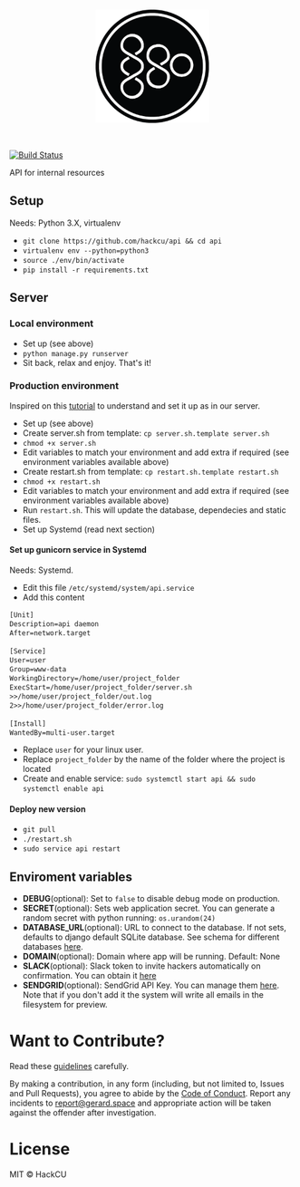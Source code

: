 
<br>
<p align="center">
  <img alt="HackCU IV" src="https://github.com/HackCU/splash-page/blob/master/img/hackcu_black.png" width="200"/>
</p>
<br>

[![Build Status](https://travis-ci.org/HackCU/api.svg?branch=master)](https://travis-ci.org/HackCU/api)

API for internal resources

## Setup

Needs: Python 3.X, virtualenv

- `git clone https://github.com/hackcu/api && cd api`
- `virtualenv env --python=python3`
- `source ./env/bin/activate`
- `pip install -r requirements.txt`

## Server

### Local environment

- Set up (see above)
- `python manage.py runserver`
- Sit back, relax and enjoy. That's it!

### Production environment

Inspired on this [tutorial](https://www.digitalocean.com/community/tutorials/how-to-set-up-django-with-postgres-nginx-and-gunicorn-on-ubuntu-16-04) to understand and set it up as in our server.

- Set up (see above)
- Create server.sh from template: `cp server.sh.template server.sh`
- `chmod +x server.sh`
- Edit variables to match your environment and add extra if required (see environment variables available above)
- Create restart.sh from template: `cp restart.sh.template restart.sh`
- `chmod +x restart.sh`
- Edit variables to match your environment and add extra if required (see environment variables available above)
- Run `restart.sh`. This will update the database, dependecies and static files.
- Set up Systemd (read next section)

#### Set up gunicorn service in Systemd
Needs: Systemd.

- Edit this file `/etc/systemd/system/api.service`
- Add this content
```
[Unit]
Description=api daemon
After=network.target

[Service]
User=user
Group=www-data
WorkingDirectory=/home/user/project_folder
ExecStart=/home/user/project_folder/server.sh >>/home/user/project_folder/out.log 2>>/home/user/project_folder/error.log

[Install]
WantedBy=multi-user.target

```

- Replace `user` for your linux user.
- Replace `project_folder` by the name of the folder where the project is located
- Create and enable service: `sudo systemctl start api && sudo systemctl enable api`

#### Deploy new version

- `git pull`
- `./restart.sh`
- `sudo service api restart`

## Enviroment variables

- **DEBUG**(optional): Set to `false` to disable debug mode on production.
- **SECRET**(optional): Sets web application secret. You can generate a random secret with python running: `os.urandom(24)`
- **DATABASE_URL**(optional): URL to connect to the database. If not sets, defaults to django default SQLite database. See schema for different databases [here](https://github.com/kennethreitz/dj-database-url#url-schema).
- **DOMAIN**(optional): Domain where app will be running. Default: None
- **SLACK**(optional): Slack token to invite hackers automatically on confirmation. You can obtain it [here](https://api.slack.com/custom-integrations/legacy-tokens)
- **SENDGRID**(optional): SendGrid API Key. You can manage them [here](https://app.sendgrid.com/settings/api_keys).  Note that if you don't add it the system will write all emails in the filesystem for preview.


# Want to Contribute?
Read these [guidelines](.github/CONTRIBUTING.md) carefully.

By making a contribution, in any form (including, but not limited to, Issues and Pull Requests), you agree to abide by the [Code of Conduct](.github/CODE_OF_CONDUCT.md). Report any incidents to report@gerard.space and appropriate action will be taken against the offender after investigation.

# License

MIT © HackCU
